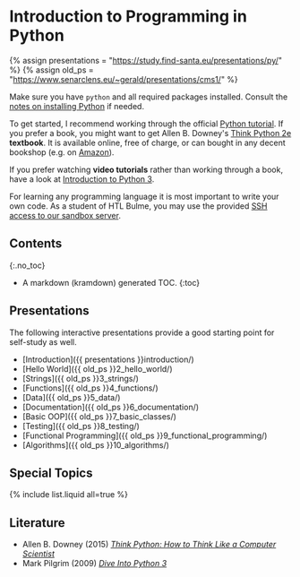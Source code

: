 # Introduction to Programming in Python

{% assign presentations = "https://study.find-santa.eu/presentations/py/" %}
{% assign old_ps = "https://www.senarclens.eu/~gerald/presentations/cms1/" %}

Make sure you have `python` and all required packages installed.
Consult the [notes on installing Python](installation.html) if needed.

To get started, I recommend working through the official
[Python tutorial](https://docs.python.org/3/tutorial/).
If you prefer a book, you might want to get Allen B. Downey's
[Think Python 2e](https://greenteapress.com/wp/think-python-2e/) **textbook**.
It is available online, free of charge, or can bought in any decent bookshop
(e.g. on [Amazon](https://amzn.to/3O1TKqW)).

If you prefer watching **video tutorials** rather than working through a book,
have a look at
[Introduction to Python 3](https://www.youtube.com/playlist?list=PLAW1Fsz27UuaLYfGBmXM7nHur2XpNuIeD).

For learning any programming language it is most important to write your own
code. As a student of HTL Bulme, you may use the provided
[SSH access to our sandbox server](/linux/ssh.html).

## Contents
{:.no_toc}
* A markdown (kramdown) generated TOC.
{:toc}

## Presentations
The following interactive presentations provide a good starting point for
self-study as well.

* [Introduction]({{ presentations }}introduction/)
* [Hello World]({{ old_ps }}2_hello_world/)
* [Strings]({{ old_ps }}3_strings/)
* [Functions]({{ old_ps }}4_functions/)
* [Data]({{ old_ps }}5_data/)
* [Documentation]({{ old_ps }}6_documentation/)
* [Basic OOP]({{ old_ps }}7_basic_classes/)
* [Testing]({{ old_ps }}8_testing/)
* [Functional Programming]({{ old_ps }}9_functional_programming/)
* [Algorithms]({{ old_ps }}10_algorithms/)

## Special Topics
{% include list.liquid all=true %}

## Literature
* Allen B. Downey (2015)
  [*Think Python: How to Think Like a Computer Scientist*](https://amzn.to/3O1TKqW)
* Mark Pilgrim (2009)
  [*Dive Into Python 3*](https://amzn.to/46zoxCq)
